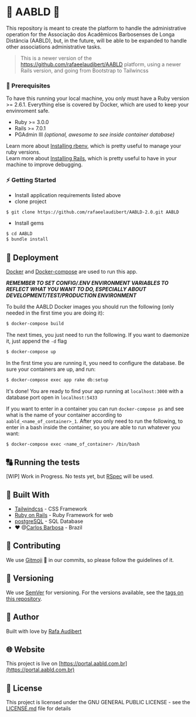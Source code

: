 # :school_satchel: AABLD :school_satchel:

This repository is meant to create the platform to handle the administrative operation
for the Associação dos Acadêmicos Barbosenses de Longa Distância (AABLD), but, in the
future, will be able to be expanded to handle other associations administrative tasks.

> This is a newer version of the https://github.com/rafaeelaudibert/AABLD platform, using a newer Rails version, and going from Bootstrap to Tailwincss

### :floppy_disk: Prerequisites

To have this running your local machine, you only must have a Ruby version >= 2.6.1. Everything else is covered by Docker, which are used to keep your envinroment safe.

- Ruby >= 3.0.0
- Rails >= 7.0.1
- PGAdmin III _(optional, awesome to see inside container database)_

Learn more about [Installing rbenv](https://github.com/rbenv/rbenv), which is pretty useful to manage your ruby versions.  
Learn more about [Installing Rails](https://rubyonrails.org/), which is pretty useful to have in your machine to improve debugging.

### :zap: Getting Started

- Install application requirements listed above
- clone project

```bash
$ git clone https://github.com/rafaeelaudibert/AABLD-2.0.git AABLD
```

- Install gems

```bash
$ cd AABLD
$ bundle install
```

## :whale: Deployment

[Docker](https://www.docker.com/) and [Docker-compose](https://docs.docker.com/compose/) are used to run this app.

**_REMEMBER TO SET CONFIG/.ENV ENVIRONMENT VARIABLES TO REFLECT WHAT YOU WANT TO DO, ESPECIALLY ABOUT DEVELOPMENT/TEST/PRODUCTION ENVIRONMENT_**

To build the AABLD Docker images you should run the following (only needed in the first time you are doing it):

```bash
$ docker-compose build
```

The next times, you just need to run the following. If you want to daemonize it, just append the `-d` flag

```bash
$ docker-compose up
```

In the first time you are running it, you need to configure the database. Be sure your containers are up, and run:

```bash
$ docker-compose exec app rake db:setup
```

It's done! You are ready to find your app running at `localhost:3000` with a database port open in `localhost:5433`

If you want to enter in a container you can run `docker-compose ps` and see what is the name of your container according to `aabld_<name_of_container>_1`. After you only need to run the following, to enter in a bash inside the container, so you are able to run whatever you want:

```bash
$ docker-compose exec <name_of_container> /bin/bash
```

## :capital_abcd: Running the tests

[WIP] Work in Progress. No tests yet, but [RSpec](https://github.com/rspec/rspec-rails) will be used.

## :train: Built With

- [Tailwindcss](https://tailwindcss.com/) - CSS Framework
- [Ruby on Rails](https://rubyonrails.org/) - Ruby Framework for web
- [postgreSQL](https://www.postgresql.org/) - SQL Database
- :heart: @[Carlos Barbosa](http://www.carlosbarbosa.rs.gov.br/) - Brazil

## :muscle: Contributing

We use [Gitmoji](https://gitmoji.carloscuesta.me/) :tada: in our commits, so please follow the guidelines of it.

## :1234: Versioning

We use [SemVer](http://semver.org/) for versioning. For the versions available, see the [tags on this repository](https://github.com/your/project/tags).

## :construction_worker: Author

Built with love by [Rafa Audibert](https://github.com/rafaeelaudibert)

## :globe_with_meridians: Website

This project is live on [https://portal.aabld.com.br](https://portal.aabld.com.br)

## :page_facing_up: License

This project is licensed under the GNU GENERAL PUBLIC LICENSE - see the [LICENSE.md](LICENSE) file for details
